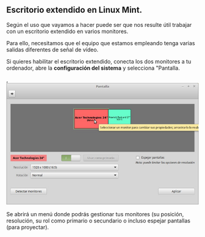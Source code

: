 ## Escritorio extendido en Linux Mint.

Según el uso que vayamos a hacer puede ser que nos resulte útil trabajar con un escritorio extendido en varios monitores.

Para ello, necesitamos que el equipo que estamos empleando tenga varias salidas diferentes de señal de vídeo.

Si quieres habilitar el escritorio extendido, conecta los dos monitores a tu ordenador, abre la **configuración del sistema** y selecciona "Pantalla.

,![](/assets/Pantalla_095.jpg) 

Se abrirá un menú donde podrás gestionar tus monitores (su posición, resolución, 
su rol como primario o secundario o incluso espejar pantallas (para proyectar).